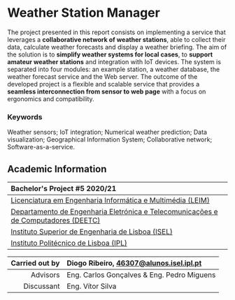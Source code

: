 # Weather Station Manager
The project presented in this report consists on implementing a service that leverages a **collaborative network of weather stations**, able to collect their data, calculate weather forecasts and display a weather briefing.
The aim of the solution is to **simplify weather systems for local cases**, to **support amateur weather stations** and integration with IoT devices.
The system is separated into four modules: an example station, a weather database, the weather forecast service and the Web server.
The outcome of the developed project is a flexible and scalable service that provides a **seamless interconnection from sensor to web page** with a focus on ergonomics and compatibility.

### Keywords
Weather sensors; IoT integration; Numerical weather prediction; Data visualization; Geographical Information System; Collaborative network; Software-as-a-service.

## Academic Information
Bachelor's Project #5 2020/21|
:-----|
[Licenciatura em Engenharia Informática e Multimédia (LEIM)](https://www.isel.pt/cursos/licenciaturas/engenharia-informatica-e-multimedia/)|
[Departamento de Engenharia Eletrónica e Telecomunicações e de Computadores (DEETC)](https://www.isel.pt/organizacao/areas-departamentais/adeetc)|
[Instituto Superior de Engenharia de Lisboa (ISEL)](https://www.isel.pt/)|
[Instituto Politécnico de Lisboa (IPL)](https://www.ipl.pt/)|

Carried out by|Diogo Ribeiro, 46307@alunos.isel.ipl.pt
-----:|:-----
Advisors|Eng. Carlos Gonçalves & Eng. Pedro Miguens
Discussant|Eng. Vítor Silva
